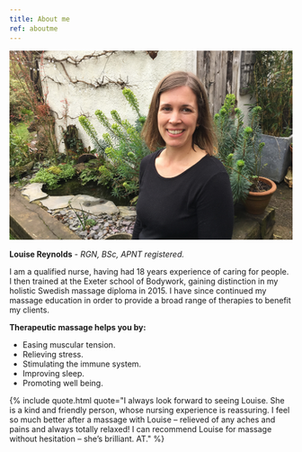 ```yaml
---
title: About me
ref: aboutme
---
```


<img src="/assets/louise.JPG" alt="louise">

**Louise Reynolds** - *RGN, BSc, APNT registered.*

I am a qualified nurse, having had 18 years experience of caring for people. I then trained at the Exeter school of Bodywork, gaining distinction in my holistic Swedish massage diploma in 2015. I have since continued my massage education in order to provide a broad range of therapies to benefit my clients.

**Therapeutic massage helps you by:**

- Easing muscular tension.
- Relieving stress.
- Stimulating the immune system.
- Improving sleep.
- Promoting well being.

{% include quote.html quote="I always look forward to seeing Louise. She is a kind and friendly person, whose nursing experience is reassuring. I feel so much better after a massage with Louise – relieved of any aches and pains and always totally relaxed! I can recommend Louise for massage without hesitation – she’s brilliant. AT." %}
